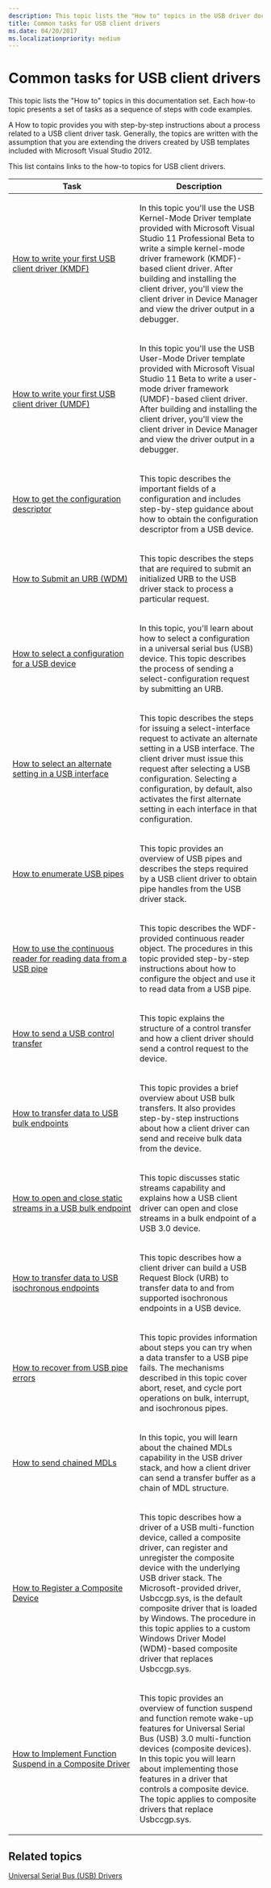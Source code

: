 ```yaml
---
description: This topic lists the "How to" topics in the USB driver documentation set. Each how-to topic presents a set of tasks as a sequence of steps with code examples.
title: Common tasks for USB client drivers
ms.date: 04/20/2017
ms.localizationpriority: medium
---
```


# Common tasks for USB client drivers


This topic lists the "How to" topics in this documentation set. Each how-to topic presents a set of tasks as a sequence of steps with code examples.

A How to topic provides you with step-by-step instructions about a process related to a USB client driver task. Generally, the topics are written with the assumption that you are extending the drivers created by USB templates included with Microsoft Visual Studio 2012.

This list contains links to the how-to topics for USB client drivers.

<table>
<colgroup>
<col width="50%" />
<col width="50%" />
</colgroup>
<thead>
<tr class="header">
<th>Task</th>
<th>Description</th>
</tr>
</thead>
<tbody>
<tr class="odd">
<td><p><a href="tutorial--write-your-first-usb-client-driver--kmdf-.md" data-raw-source="[How to write your first USB client driver (KMDF)](tutorial--write-your-first-usb-client-driver--kmdf-.md)">How to write your first USB client driver (KMDF)</a></p></td>
<td><p>In this topic you'll use the USB Kernel-Mode Driver template provided with Microsoft Visual Studio 11 Professional Beta to write a simple kernel-mode driver framework (KMDF)-based client driver. After building and installing the client driver, you'll view the client driver in Device Manager and view the driver output in a debugger.</p></td>
</tr>
<tr class="even">
<td><p><a href="implement-driver-entry-for-a-usb-driver--umdf-.md" data-raw-source="[How to write your first USB client driver (UMDF)](implement-driver-entry-for-a-usb-driver--umdf-.md)">How to write your first USB client driver (UMDF)</a></p></td>
<td><p>In this topic you'll use the USB User-Mode Driver template provided with Microsoft Visual Studio 11 Beta to write a user-mode driver framework (UMDF)-based client driver. After building and installing the client driver, you'll view the client driver in Device Manager and view the driver output in a debugger.</p></td>
</tr>
<tr class="odd">
<td><p><a href="usb-configuration-descriptors.md" data-raw-source="[How to get the configuration descriptor](usb-configuration-descriptors.md)">How to get the configuration descriptor</a></p></td>
<td><p>This topic describes the important fields of a configuration and includes step-by-step guidance about how to obtain the configuration descriptor from a USB device.</p></td>
</tr>
<tr class="even">
<td><p><a href="send-requests-to-the-usb-driver-stack.md" data-raw-source="[How to Submit an URB (WDM)](send-requests-to-the-usb-driver-stack.md)">How to Submit an URB (WDM)</a></p></td>
<td><p>This topic describes the steps that are required to submit an initialized URB to the USB driver stack to process a particular request.</p></td>
</tr>
<tr class="odd">
<td><p><a href="how-to-select-a-configuration-for-a-usb-device.md" data-raw-source="[How to select a configuration for a USB device](how-to-select-a-configuration-for-a-usb-device.md)">How to select a configuration for a USB device</a></p></td>
<td><p>In this topic, you'll learn about how to select a configuration in a universal serial bus (USB) device. This topic describes the process of sending a select-configuration request by submitting an URB.</p></td>
</tr>
<tr class="even">
<td><p><a href="select-a-usb-alternate-setting.md" data-raw-source="[How to select an alternate setting in a USB interface](select-a-usb-alternate-setting.md)">How to select an alternate setting in a USB interface</a></p></td>
<td><p>This topic describes the steps for issuing a select-interface request to activate an alternate setting in a USB interface. The client driver must issue this request after selecting a USB configuration. Selecting a configuration, by default, also activates the first alternate setting in each interface in that configuration.</p></td>
</tr>
<tr class="odd">
<td><p><a href="how-to-get-usb-pipe-handles.md" data-raw-source="[How to enumerate USB pipes](how-to-get-usb-pipe-handles.md)">How to enumerate USB pipes</a></p></td>
<td><p>This topic provides an overview of USB pipes and describes the steps required by a USB client driver to obtain pipe handles from the USB driver stack.</p></td>
</tr>
<tr class="even">
<td><p><a href="how-to-use-the-continous-reader-for-getting-data-from-a-usb-endpoint--umdf-.md" data-raw-source="[How to use the continuous reader for reading data from a USB pipe](how-to-use-the-continous-reader-for-getting-data-from-a-usb-endpoint--umdf-.md)">How to use the continuous reader for reading data from a USB pipe</a></p></td>
<td><p>This topic describes the WDF-provided continuous reader object. The procedures in this topic provided step-by-step instructions about how to configure the object and use it to read data from a USB pipe.</p></td>
</tr>
<tr class="odd">
<td><p><a href="usb-control-transfer.md" data-raw-source="[How to send a USB control transfer](usb-control-transfer.md)">How to send a USB control transfer</a></p></td>
<td><p>This topic explains the structure of a control transfer and how a client driver should send a control request to the device.</p></td>
</tr>
<tr class="even">
<td><p><a href="usb-bulk-and-interrupt-transfer.md" data-raw-source="[How to transfer data to USB bulk endpoints](usb-bulk-and-interrupt-transfer.md)">How to transfer data to USB bulk endpoints</a></p></td>
<td><p>This topic provides a brief overview about USB bulk transfers. It also provides step-by-step instructions about how a client driver can send and receive bulk data from the device.</p></td>
</tr>
<tr class="odd">
<td><p><a href="how-to-open-streams-in-a-usb-endpoint.md" data-raw-source="[How to open and close static streams in a USB bulk endpoint](how-to-open-streams-in-a-usb-endpoint.md)">How to open and close static streams in a USB bulk endpoint</a></p></td>
<td><p>This topic discusses static streams capability and explains how a USB client driver can open and close streams in a bulk endpoint of a USB 3.0 device.</p></td>
</tr>
<tr class="even">
<td><p><a href="transfer-data-to-isochronous-endpoints.md" data-raw-source="[How to transfer data to USB isochronous endpoints](transfer-data-to-isochronous-endpoints.md)">How to transfer data to USB isochronous endpoints</a></p></td>
<td><p>This topic describes how a client driver can build a USB Request Block (URB) to transfer data to and from supported isochronous endpoints in a USB device.</p></td>
</tr>
<tr class="odd">
<td><p><a href="how-to-recover-from-usb-pipe-errors.md" data-raw-source="[How to recover from USB pipe errors](how-to-recover-from-usb-pipe-errors.md)">How to recover from USB pipe errors</a></p></td>
<td><p>This topic provides information about steps you can try when a data transfer to a USB pipe fails. The mechanisms described in this topic cover abort, reset, and cycle port operations on bulk, interrupt, and isochronous pipes.</p></td>
</tr>
<tr class="even">
<td><p><a href="how-to-send-chained-mdls.md" data-raw-source="[How to send chained MDLs](how-to-send-chained-mdls.md)">How to send chained MDLs</a></p></td>
<td><p>In this topic, you will learn about the chained MDLs capability in the USB driver stack, and how a client driver can send a transfer buffer as a chain of MDL structure.</p></td>
</tr>
<tr class="odd">
<td><p><a href="register-a-composite-driver.md" data-raw-source="[How to Register a Composite Device](register-a-composite-driver.md)">How to Register a Composite Device</a></p></td>
<td><p>This topic describes how a driver of a USB multi-function device, called a composite driver, can register and unregister the composite device with the underlying USB driver stack. The Microsoft-provided driver, Usbccgp.sys, is the default composite driver that is loaded by Windows. The procedure in this topic applies to a custom Windows Driver Model (WDM)-based composite driver that replaces Usbccgp.sys.</p></td>
</tr>
<tr class="even">
<td><p><a href="how-to--implement-remote-and-function-wake-support.md" data-raw-source="[How to Implement Function Suspend in a Composite Driver](how-to--implement-remote-and-function-wake-support.md)">How to Implement Function Suspend in a Composite Driver</a></p></td>
<td><p>This topic provides an overview of function suspend and function remote wake-up features for Universal Serial Bus (USB) 3.0 multi-function devices (composite devices). In this topic you will learn about implementing those features in a driver that controls a composite device. The topic applies to composite drivers that replace Usbccgp.sys.</p></td>
</tr>
</tbody>
</table>

 

## Related topics
[Universal Serial Bus (USB) Drivers](https://docs.microsoft.com/windows-hardware/drivers/)  



